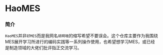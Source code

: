 # HaoMES


### 简介

`HaoMES`并非`好MES`而是我网名`胡啊哦`的缩写希望不要误会。这个仓库主要作为我围绕MES展开学习所进行的编码实践等一系列操作使用，也希望想学习MES，或已经是制造领域的大佬们批评指正交流学习。

